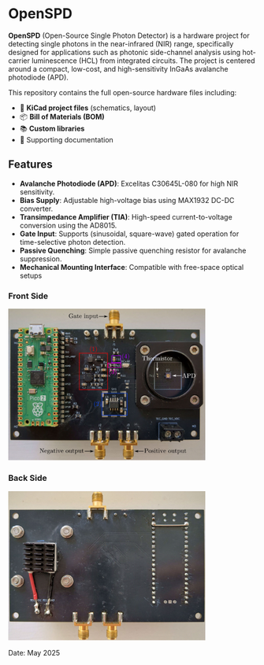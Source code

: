 # OpenSPD

**OpenSPD** (Open-Source Single Photon Detector) is a hardware project for detecting single photons in the near-infrared (NIR) range, specifically designed for applications such as photonic side-channel analysis using hot-carrier luminescence (HCL) from integrated circuits. The project is centered around a compact, low-cost, and high-sensitivity InGaAs avalanche photodiode (APD).

This repository contains the full open-source hardware files including:

- 🧩 **KiCad project files** (schematics, layout)
- 📦 **Bill of Materials (BOM)**
- 📚 **Custom libraries**
- 🧾 Supporting documentation

## Features

- **Avalanche Photodiode (APD)**: Excelitas C30645L-080 for high NIR sensitivity.
- **Bias Supply**: Adjustable high-voltage bias using MAX1932 DC-DC converter.
- **Transimpedance Amplifier (TIA)**: High-speed current-to-voltage conversion using the AD8015.
- **Gate Input**: Supports (sinusoidal, square-wave) gated operation for time-selective photon detection.
- **Passive Quenching**: Simple passive quenching resistor for avalanche suppression.
- **Mechanical Mounting Interface**: Compatible with free-space optical setups

### Front Side

<img src="Front.jpg" alt="OpenSPD Front Side" width="400"/>

### Back Side

<img src="Back.jpg" alt="OpenSPD Front Side" width="400"/>

Date: May 2025
